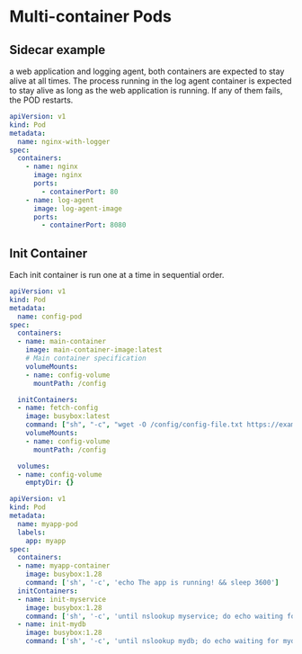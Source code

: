 # Multi-container Pods

## Sidecar example

a web application and logging agent, both containers are expected to stay alive at all times.
The process running in the log agent container is expected to stay alive as long as the web application is running.
If any of them fails, the POD restarts.

```yaml
apiVersion: v1
kind: Pod
metadata:
  name: nginx-with-logger
spec:
  containers:
    - name: nginx
      image: nginx
      ports:
        - containerPort: 80
    - name: log-agent
      image: log-agent-image
      ports:
        - containerPort: 8080
```

## Init Container

Each init container is run one at a time in sequential order.

```yaml
apiVersion: v1
kind: Pod
metadata:
  name: config-pod
spec:
  containers:
  - name: main-container
    image: main-container-image:latest
    # Main container specification
    volumeMounts:
    - name: config-volume
      mountPath: /config

  initContainers:
  - name: fetch-config
    image: busybox:latest
    command: ["sh", "-c", "wget -O /config/config-file.txt https://example.com/config/config-file.txt"]
    volumeMounts:
    - name: config-volume
      mountPath: /config

  volumes:
  - name: config-volume
    emptyDir: {}
```

```yaml
apiVersion: v1
kind: Pod
metadata:
  name: myapp-pod
  labels:
    app: myapp
spec:
  containers:
  - name: myapp-container
    image: busybox:1.28
    command: ['sh', '-c', 'echo The app is running! && sleep 3600']
  initContainers:
  - name: init-myservice
    image: busybox:1.28
    command: ['sh', '-c', 'until nslookup myservice; do echo waiting for myservice; sleep 2; done;']
  - name: init-mydb
    image: busybox:1.28
    command: ['sh', '-c', 'until nslookup mydb; do echo waiting for mydb; sleep 2; done;']
```

